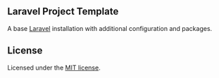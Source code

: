 ## Laravel Project Template

A base [Laravel](https://laravel.com/) installation with additional configuration and packages.

## License

Licensed under the [MIT license](https://opensource.org/licenses/MIT).
